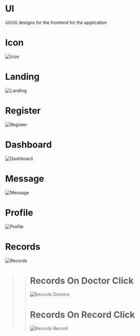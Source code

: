 # UI

UI/UX designs for the frontend for the application

# Icon
![Icon](Assets/Icon.png "Icon Page")
# Landing
![Landing](Assets/Landing_1280.png "Landing Page")
# Register
![Register](Assets/Register_1280.png "Register Page")
# Dashboard
![Dashboard](Assets/Overview_1028.png "Dashboard Page")
# Message
![Message](Assets/Messages_1028.png "Message Page")
# Profile
![Profile](Assets/Profile_1028.png "Profile Page")
# Records
![Records](Assets/Records_1028.png "Records Page")
>> # Records On Doctor Click
>> ![Records Doctors](Assets/Records_click_record_1028-1.png "Records Docators' Page")
>> # Records On Record Click
>> ![Records Record](Assets/Records_click_record_1028.png "Records Record Page")
